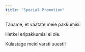 ```yaml
---
title: "Special Promotion"
---
```


<div class="rules_container">
    <!-- <div class="rules_content">
      <img src="images/promotion_et.jpg" alt="promotion" style="margin-bottom: 1%">
        <div class="tables">
            <table>
                <thead><th colspan="2">Osta sellest valikust 2 BergHoffi toodet:</th></thead>
                <tbody>
                    <tr>
                        <th>5413821326818</th> <td>Kaanega haudenõu Berghoff 28 cm</td>
                    </tr>
                    <tr>
                        <th>5413821326726</th> <td>Kaanega haudenõu Berghoff 20 cm</td>
                    </tr>
                    <tr>
                        <th>5413821326696</th> <td>Kaanega kastrul Berghoff 18 cm</td>
                    </tr>
                    <tr>
                        <th>5413821326788</th> <td>Kaanega supipott Berghoff 24 cm</td>
                    </tr>
                    <tr>
                        <th>5413821326849</th> <td>Kaanega wok-pann Berghoff 28 cm</td>
                    </tr>
                    <tr>
                        <th>5413821326566</th> <td>Praepann Berghoff 20 cm</td>
                    </tr>
                    <tr>
                        <th>5413821326603</th> <td>Praepann Berghoff 24 cm</td>
                    </tr>
                    <tr>
                        <th>5413821326634</th> <td>Praepann Berghoff 28 cm</td>
                    </tr>
                    <tr>
                        <th>5413821326665</th> <td>Grillpann Berghoff 26 cm</td>
                    </tr>
                    <tr>
                        <th colspan="2">Tooted võivad olla erinevad.</th>
                    </tr>
                </tbody>
            </table>
            <table>
                <thead><th colspan="2">ja saad sellest valikust 1 BergHoffi köögitarviku tasuta:</th></thead>
                <tbody>
                    <tr>
                        <th>5413821085548</th> <td>Spaatel Berghoff</td>
                    </tr>
                    <tr>
                        <th>5413821085586</th> <td>Pannilabidas Berghoff</td>
                    </tr>
                    <tr>
                        <th>5413821059723</th> <td>Pudrunui Berghoff</td>
                    </tr>
                </tbody>
            </table>
        </div>
    </div> -->
    <div class="no_promotion">
        <p>Täname, et vaatate meie pakkumisi.</p>
        <p>Hetkel eripakkumisi ei ole.</p>
        <p>Külastage meid varsti uuesti!</p>
    </div>
</div>